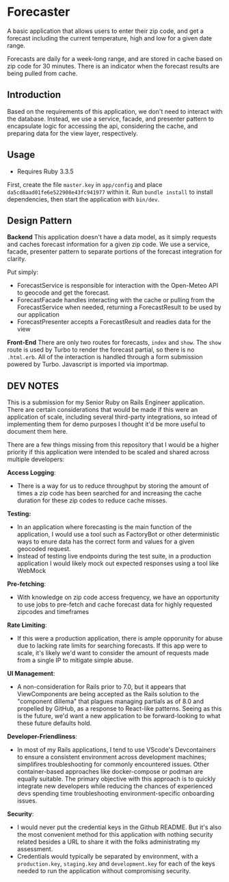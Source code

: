 # Forecaster

A basic application that allows users to enter their zip code, and get a forecast including the current temperature, high and low for a given date range.

Forecasts are daily for a week-long range, and are stored in cache based on zip code for 30 minutes. There is an indicator when the forecast results are being pulled from cache.

## Introduction

Based on the requirements of this application, we don't need to interact with the database. Instead, we use a service, facade, and presenter pattern to encapsulate logic for accessing the api, considering the cache, and preparing data for the view layer, respectively.


## Usage

- Requires Ruby 3.3.5

First, create the file `master.key` in `app/config` and place `da5cd8aad01fe6e522908e43fc941977` within it. Run `bundle install` to install dependencies, then start the application with `bin/dev`.


## Design Pattern

**Backend**
This application doesn't have a data model, as it simply requests and caches forecast information for a given zip code. We use a service, facade, presenter pattern to separate portions of the forecast integration for clarity.

Put simply:
- ForecastService is responsible for interaction with the Open-Meteo API to geocode and get the forecast.
- ForecastFacade handles interacting with the cache or pulling from the ForecastService when needed, returning a ForecastResult to be used by our application
- ForecastPresenter accepts a ForecastResult and readies data for the view

**Front-End**
There are only two routes for forecasts, `index` and `show`. The `show` route is used by Turbo to render the forecast partial, so there is no `.html.erb`. All of the interaction is handled through a form submission powered by Turbo. Javascript is imported via importmap.

## DEV NOTES

This is a submission for my Senior Ruby on Rails Engineer application. There are certain considerations that would be made if this were an application of scale, including several third-party integrations, so intead of implementing them for demo purposes I thought it'd be more useful to document them here.

There are a few things missing from this repository that I would be a higher priority if this application were intended to be scaled and shared across multiple developers:

**Access Logging**:

- There is a way for us to reduce throughput by storing the amount of times a zip code has been searched for and increasing the cache duration for these zip codes to reduce cache misses.

**Testing:**

- In an application where forecasting is the main function of the application, I would use a tool such as FactoryBot or other deterministic ways to enure data has the correct form and values for a given geocoded request.
- Instead of testing live endpoints during the test suite, in a production application I would likely mock out expected responses using a tool like WebMock

**Pre-fetching**:

- With knowledge on zip code access frequency, we have an opportunity to use jobs to pre-fetch and cache forecast data for highly requested zipcodes and timeframes

**Rate Limiting**:

- If this were a production application, there is ample opporunity for abuse due to lacking rate limits for searching forecasts. If this app were to scale, it's likely we'd want to consider the amount of requests made from a single IP to mitigate simple abuse.

**UI Management**:

- A non-consideration for Rails prior to 7.0, but it appears that ViewComponents are being accepted as the Rails solution to the "component dillema" that plagues managing partials as of 8.0 and propelled by GitHub, as a response to React-like patterns. Seeing as this is the future, we'd want a new application to be forward-looking to what these future defaults hold.

**Developer-Friendliness**:

- In most of my Rails applications, I tend to use VScode's Devcontainers to ensure a consistent environment across development machines; simplifires troubleshooting for commonly encountered issues. Other container-based approaches like docker-compose or podman are equally suitable. The primary objective with this approach is to quickly integrate new developers while reducing the chances of experienced devs spending time troubleshooting environment-specific onboarding issues.

**Security**:

- I would never put the credential keys in the Github README. But it's also the most convenient method for this application with nothing security related besides a URL to share it with the folks administrating my assessment.
- Credentials would typically be separated by environment, with a `production.key`, `staging.key` and `development.key` for each of the keys needed to run the application without compromising security.
